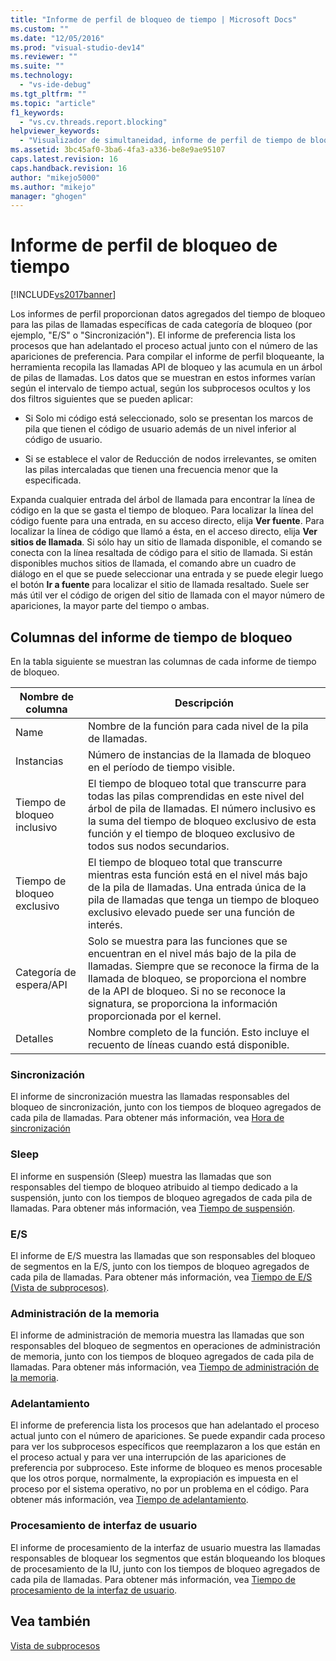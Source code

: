 ```yaml
---
title: "Informe de perfil de bloqueo de tiempo | Microsoft Docs"
ms.custom: ""
ms.date: "12/05/2016"
ms.prod: "visual-studio-dev14"
ms.reviewer: ""
ms.suite: ""
ms.technology: 
  - "vs-ide-debug"
ms.tgt_pltfrm: ""
ms.topic: "article"
f1_keywords: 
  - "vs.cv.threads.report.blocking"
helpviewer_keywords: 
  - "Visualizador de simultaneidad, informe de perfil de tiempo de bloqueo"
ms.assetid: 3bc45af0-3ba6-4fa3-a336-be8e9ae95107
caps.latest.revision: 16
caps.handback.revision: 16
author: "mikejo5000"
ms.author: "mikejo"
manager: "ghogen"
---
```

# Informe de perfil de bloqueo de tiempo
[!INCLUDE[vs2017banner](../code-quality/includes/vs2017banner.md)]

Los informes de perfil proporcionan datos agregados del tiempo de bloqueo para las pilas de llamadas específicas de cada categoría de bloqueo \(por ejemplo, "E\/S" o "Sincronización"\).  El informe de preferencia lista los procesos que han adelantado el proceso actual junto con el número de las apariciones de preferencia.  Para compilar el informe de perfil bloqueante, la herramienta recopila las llamadas API de bloqueo y las acumula en un árbol de pilas de llamadas.  Los datos que se muestran en estos informes varían según el intervalo de tiempo actual, según los subprocesos ocultos y los dos filtros siguientes que se pueden aplicar:  
  
-   Si Solo mi código está seleccionado, solo se presentan los marcos de pila que tienen el código de usuario además de un nivel inferior al código de usuario.  
  
-   Si se establece el valor de Reducción de nodos irrelevantes, se omiten las pilas intercaladas que tienen una frecuencia menor que la especificada.  
  
 Expanda cualquier entrada del árbol de llamada para encontrar la línea de código en la que se gasta el tiempo de bloqueo.  Para localizar la línea del código fuente para una entrada, en su acceso directo, elija **Ver fuente**.  Para localizar la línea de código que llamó a ésta, en el acceso directo, elija **Ver sitios de llamada**.  Si sólo hay un sitio de llamada disponible, el comando se conecta con la línea resaltada de código para el sitio de llamada.  Si están disponibles muchos sitios de llamada, el comando abre un cuadro de diálogo en el que se puede seleccionar una entrada y se puede elegir luego el botón **Ir a fuente** para localizar el sitio de llamada resaltado.  Suele ser más útil ver el código de origen del sitio de llamada con el mayor número de apariciones, la mayor parte del tiempo o ambas.  
  
## Columnas del informe de tiempo de bloqueo  
 En la tabla siguiente se muestran las columnas de cada informe de tiempo de bloqueo.  
  
|Nombre de columna|Descripción|  
|-----------------------|-----------------|  
|Name|Nombre de la función para cada nivel de la pila de llamadas.|  
|Instancias|Número de instancias de la llamada de bloqueo en el período de tiempo visible.|  
|Tiempo de bloqueo inclusivo|El tiempo de bloqueo total que transcurre para todas las pilas comprendidas en este nivel del árbol de pila de llamadas.  El número inclusivo es la suma del tiempo de bloqueo exclusivo de esta función y el tiempo de bloqueo exclusivo de todos sus nodos secundarios.|  
|Tiempo de bloqueo exclusivo|El tiempo de bloqueo total que transcurre mientras esta función está en el nivel más bajo de la pila de llamadas.  Una entrada única de la pila de llamadas que tenga un tiempo de bloqueo exclusivo elevado puede ser una función de interés.|  
|Categoría de espera\/API|Solo se muestra para las funciones que se encuentran en el nivel más bajo de la pila de llamadas.  Siempre que se reconoce la firma de la llamada de bloqueo, se proporciona el nombre de la API de bloqueo.  Si no se reconoce la signatura, se proporciona la información proporcionada por el kernel.|  
|Detalles|Nombre completo de la función.  Esto incluye el recuento de líneas cuando está disponible.|  
  
### Sincronización  
 El informe de sincronización muestra las llamadas responsables del bloqueo de sincronización, junto con los tiempos de bloqueo agregados de cada pila de llamadas.  Para obtener más información, vea [Hora de sincronización](../profiling/synchronization-time.md)  
  
### Sleep  
 El informe en suspensión \(Sleep\) muestra las llamadas que son responsables del tiempo de bloqueo atribuido al tiempo dedicado a la suspensión, junto con los tiempos de bloqueo agregados de cada pila de llamadas.  Para obtener más información, vea [Tiempo de suspensión](../profiling/sleep-time.md).  
  
### E\/S  
 El informe de E\/S muestra las llamadas que son responsables del bloqueo de segmentos en la E\/S, junto con los tiempos de bloqueo agregados de cada pila de llamadas.  Para obtener más información, vea [Tiempo de E\/S \(Vista de subprocesos\)](../profiling/i-o-time-threads-view.md).  
  
### Administración de la memoria  
 El informe de administración de memoria muestra las llamadas que son responsables del bloqueo de segmentos en operaciones de administración de memoria, junto con los tiempos de bloqueo agregados de cada pila de llamadas.  Para obtener más información, vea [Tiempo de administración de la memoria](../profiling/memory-management-time.md).  
  
### Adelantamiento  
 El informe de preferencia lista los procesos que han adelantado el proceso actual junto con el número de apariciones.  Se puede expandir cada proceso para ver los subprocesos específicos que reemplazaron a los que están en el proceso actual y para ver una interrupción de las apariciones de preferencia por subproceso.  Este informe de bloqueo es menos procesable que los otros porque, normalmente, la expropiación es impuesta en el proceso por el sistema operativo, no por un problema en el código.  Para obtener más información, vea [Tiempo de adelantamiento](../profiling/preemption-time.md).  
  
### Procesamiento de interfaz de usuario  
 El informe de procesamiento de la interfaz de usuario muestra las llamadas responsables de bloquear los segmentos que están bloqueando los bloques de procesamiento de la IU, junto con los tiempos de bloqueo agregados de cada pila de llamadas.  Para obtener más información, vea [Tiempo de procesamiento de la interfaz de usuario](../profiling/ui-processing-time.md).  
  
## Vea también  
 [Vista de subprocesos](../profiling/threads-view-parallel-performance.md)